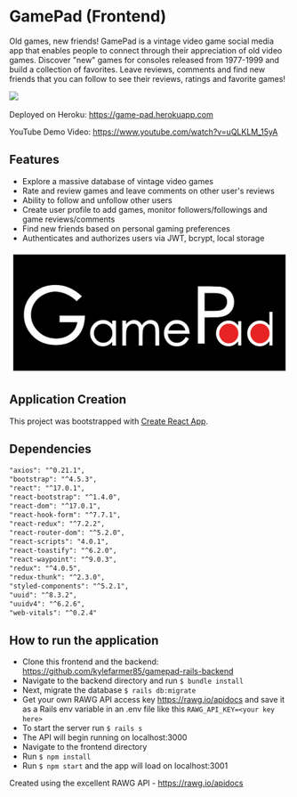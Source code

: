 # 
GamePad (Frontend)
======
Old games, new friends! GamePad is a vintage video game social media app that enables people to connect through their appreciation of old video games. Discover "new" games for consoles released from 1977-1999 and build a collection of favorites. Leave reviews, comments and find new friends that you can follow to see their reviews, ratings and favorite games!

![](gamepad.gif)

Deployed on Heroku: https://game-pad.herokuapp.com

YouTube Demo Video: https://www.youtube.com/watch?v=uQLKLM_15yA

## Features
* Explore a massive database of vintage video games
* Rate and review games and leave comments on other user's reviews
* Ability to follow and unfollow other users
* Create user profile to add games, monitor followers/followings and game reviews/comments
* Find new friends based on personal gaming preferences
* Authenticates and authorizes users via JWT, bcrypt, local storage

![Alt text](src/assets/images/gamepad-logo.png?raw=true 'Logo')

## Application Creation      
  This project was bootstrapped with [Create React App](https://github.com/facebook/create-react-app).

## Dependencies
    "axios": "^0.21.1",
    "bootstrap": "^4.5.3",
    "react": "^17.0.1",
    "react-bootstrap": "^1.4.0",
    "react-dom": "^17.0.1",
    "react-hook-form": "^7.7.1",
    "react-redux": "^7.2.2",
    "react-router-dom": "^5.2.0",
    "react-scripts": "4.0.1",
    "react-toastify": "^6.2.0",
    "react-waypoint": "^9.0.3",
    "redux": "^4.0.5",
    "redux-thunk": "^2.3.0",
    "styled-components": "^5.2.1",
    "uuid": "^8.3.2",
    "uuidv4": "^6.2.6",
    "web-vitals": "^0.2.4"

## How to run the application
  - Clone this frontend and the backend: https://github.com/kylefarmer85/gamepad-rails-backend
  - Navigate to the backend directory and run `$ bundle install`
  - Next, migrate the database `$ rails db:migrate`
  - Get your own RAWG API access key https://rawg.io/apidocs and save it as a Rails env variable in an .env file like this `RAWG_API_KEY=<your key here>`
  - To start the server run `$ rails s`
  - The API will begin running on localhost:3000
  - Navigate to the frontend directory
  - Run `$ npm install`
  - Run `$ npm start` and the app will load on localhost:3001

Created using the excellent RAWG API - https://rawg.io/apidocs
